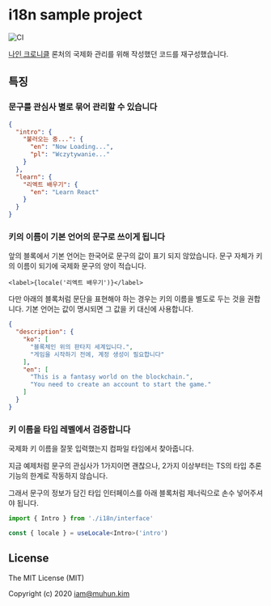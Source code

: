 # i18n sample project

![CI](https://github.com/x86chi/i18n-sample/workflows/CI/badge.svg)

[나인 크로니클] 론처의 국제화 관리를 위해 작성했던 코드를 재구성했습니다.

[나인 크로니클]: https://nine-chronicles.com/

## 특징

### 문구를 관심사 별로 묶어 관리할 수 있습니다

```json
{
  "intro": {
    "불러오는 중...": {
      "en": "Now Loading...",
      "pl": "Wczytywanie..."
    }
  },
  "learn": {
    "리엑트 배우기": {
      "en": "Learn React"
    }
  }
}
```

### 키의 이름이 기본 언어의 문구로 쓰이게 됩니다

앞의 블록에서 기본 언어는 한국어로 문구의 값이 표기 되지 않았습니다. 문구 자체가 키의 이름이 되기에 국제화 문구의 양이 적습니다.

```tsx
<label>{locale('리엑트 배우기')}</label>
```

다만 아래의 블록처럼 문단을 표현해야 하는 경우는 키의 이름을 별도로 두는 것을 권합니다. 기본 언어는 값이 명시되면 그 값을 키 대신에 사용합니다.

```json
{
  "description": {
    "ko": [
      "블록체인 위의 판타지 세계입니다.",
      "게임을 시작하기 전에, 계정 생성이 필요합니다"
    ],
    "en": [
      "This is a fantasy world on the blockchain.",
      "You need to create an account to start the game."
    ]
  }
}
```

### 키 이름을 타입 레벨에서 검증합니다

국제화 키 이름을 잘못 입력했는지 컴파일 타임에서 찾아줍니다.

<!-- 타입 인터페이스를 미리 정의해둔 덕분에 번역 기여자가 키 값을 바꾸는 실수를 방지합니다. -->

지금 예제처럼 문구의 관심사가 1가지이면 괜찮으나, 2가지 이상부터는 TS의 타입 추론 기능의 한계로 작동하지 않습니다.

그래서 문구의 정보가 담긴 타입 인터페이스를 아래 블록처럼 제너릭으로 손수 넣어주셔야 됩니다.

```ts
import { Intro } from './i18n/interface'

const { locale } = useLocale<Intro>('intro')
```

## License

The MIT License (MIT)

Copyright (c) 2020 iam@muhun.kim
